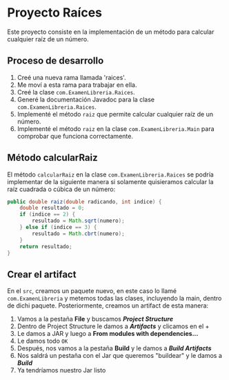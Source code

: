 # Proyecto Raíces

Este proyecto consiste en la implementación de un método para calcular cualquier raíz de un número.

## Proceso de desarrollo

1. Creé una nueva rama llamada 'raices'.
2. Me moví a esta rama para trabajar en ella.
3. Creé la clase `com.ExamenLibreria.Raices`.
4. Generé la documentación Javadoc para la clase `com.ExamenLibreria.Raices`.
5. Implementé el método `raiz` que permite calcular cualquier raíz de un número.
6. Implementé el método `raiz` en la clase `com.ExamenLibreria.Main` para comprobar que funciona correctamente.

## Método calcularRaiz

El método `calcularRaiz` en la clase `com.ExamenLibreria.Raices` se podría implementar de la siguiente manera si solamente quisieramos calcular la raíz cuadrada o cúbica de un número:

```java
public double raiz(double radicando, int indice) {
    double resultado = 0;
    if (indice == 2) {
        resultado = Math.sqrt(numero);
    } else if (indice == 3) {
        resultado = Math.cbrt(numero);
    }
    return resultado;
}
```
## Crear el artifact 

En el `src`, creamos un paquete nuevo, en este caso lo llamé `com.ExamenLibreria` y metemos todas las clases, incluyendo la main, dentro de dichi paquete.
Posteriormente, creamos un artifact de esta manera:
1. Vamos a la pestaña **File** y buscamos ***Project Structure***
2. Dentro de Project Structure le damos a ***Artifacts*** y clicamos en el +
3. Le damos a JAR y luego a **From modules with dependencies...**
4. Le damos todo `OK`
5. Después, nos vamos a la pestaña **Build** y le damos a ***Build Artifacts***
6. Nos saldrá un pestaña con el Jar que queremos "buildear" y le damos a ***Build***
7. Ya tendríamos nuestro Jar listo